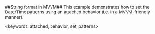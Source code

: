 ##String format in MVVM##
This example demonstrates how to set the Date/Time patterns using an attached behavior (i.e. in a MVVM-friendly manner).

<keywords: attached, behavior, set, patterns>